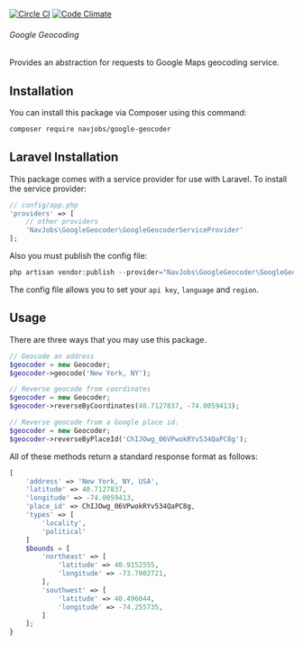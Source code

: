 [![Circle CI](https://circleci.com/gh/navjobs/google-geocoder.svg?style=shield)](https://circleci.com/gh/navjobs/google-geocoder)
[![Code Climate](https://codeclimate.com/github/navjobs/google-geocoder/badges/gpa.svg)](https://codeclimate.com/github/navjobs/google-geocoder)

###### Google Geocoding
Provides an abstraction for requests to Google Maps geocoding service.

## Installation
You can install this package via Composer using this command:

```bash
composer require navjobs/google-geocoder
```

## Laravel Installation
This package comes with a service provider for use with Laravel. To install the service provider:

```php
// config/app.php
'providers' => [
    // other providers
    'NavJobs\GoogleGeocoder\GoogleGeocoderServiceProvider'
];
```

Also you must publish the config file:

```php
php artisan vendor:publish --provider="NavJobs\GoogleGeocoder\GoogleGeocoderServiceProvider"
```

The config file allows you to set your `api key`, `language` and `region`.

## Usage

There are three ways that you may use this package.

```php
// Geocode an address
$geocoder = new Geocoder;
$geocoder->geocode('New York, NY');

// Reverse geocode from coordinates
$geocoder = new Geocoder;
$geocoder->reverseByCoordinates(40.7127837, -74.0059413);

// Reverse geocode from a Google place id.
$geocoder = new Geocoder;
$geocoder->reverseByPlaceId('ChIJOwg_06VPwokRYv534QaPC8g');
```

All of these methods return a standard response format as follows:

```php
[
    'address' => 'New York, NY, USA',
    'latitude' => 40.7127837,
    'longitude' => -74.0059413,
    'place_id' => ChIJOwg_06VPwokRYv534QaPC8g,
    'types' => [
        'locality',
        'political'
    ]
    $bounds = [
        'northeast' => [
            'latitude' => 40.9152555,
            'longitude' => -73.7002721,
        ],
        'southwest' => [
            'latitude' => 40.496044,
            'longitude' => -74.255735,
        ]
    ];
}
```
